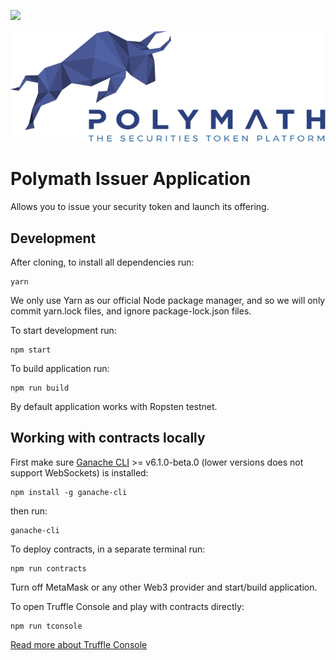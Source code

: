 <a href="https://t.me/polymathnetwork"><img src="https://img.shields.io/badge/50k+-telegram-blue.svg" target="_blank"></a>

![Polymath](Polymath.png)

# Polymath Issuer Application

Allows you to issue your security token and launch its offering.


## Development
After cloning, to install all dependencies run:
```
yarn
```
We only use Yarn as our official Node package manager, and so we will only commit yarn.lock files, and ignore package-lock.json files.

To start development run:
```
npm start
```

To build application run:
```
npm run build
```

By default application works with Ropsten testnet.

## Working with contracts locally

First make sure [Ganache CLI](https://github.com/trufflesuite/ganache-cli) >= v6.1.0-beta.0 (lower versions does not support WebSockets) is installed:
```
npm install -g ganache-cli
```

then run:
```
ganache-cli
```

To deploy contracts, in a separate terminal run:
```
npm run contracts
```

Turn off MetaMask or any other Web3 provider and start/build application.

To open Truffle Console and play with contracts directly:
```
npm run tconsole
```

[Read more about Truffle Console](http://truffleframework.com/docs/getting_started/console)
